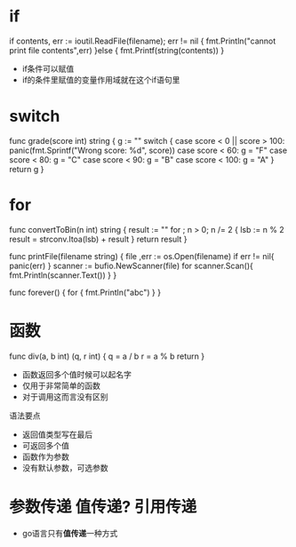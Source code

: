 # if

if contents, err := ioutil.ReadFile(filename); err != nil {
    fmt.Println("cannot print file contents",err)
}else {
	fmt.Printf(string(contents))
}

* if条件可以赋值
* if的条件里赋值的变量作用域就在这个if语句里


# switch
 
func grade(score int) string {
  	g := ""
  	switch {
  	case score < 0 || score > 100:
  		panic(fmt.Sprintf("Wrong score: %d", score))
  	case score < 60:
  		g = "F"
  	case score < 80:
  		g = "C"
  	case score < 90:
  		g = "B"
  	case score < 100:
  		g = "A"
  	}
  	return g
  }
  
 # for 
 func convertToBin(n int) string {
 	result := ""
 	for ; n > 0; n /= 2 {
 		lsb := n % 2
 		result = strconv.Itoa(lsb) + result
 	}
 	return result
 }
 
 func printFile(filename string)  {
 	file ,err := os.Open(filename)
 	if err != nil{
 		panic(err)
 	}
 	scanner := bufio.NewScanner(file)
 	for scanner.Scan(){
 		fmt.Println(scanner.Text())
 	}
 }
 
 func forever()  {
 	for {
 		fmt.Println("abc")
 	}
 }
 
# 函数
func div(a, b int) (q, r int) {
	q = a / b
	r = a % b
	return
}

* 函数返回多个值时候可以起名字
* 仅用于非常简单的函数
* 对于调用这而言没有区别


语法要点
* 返回值类型写在最后
* 可返回多个值
* 函数作为参数
* 没有默认参数，可选参数

# 参数传递  值传递? 引用传递
* go语言只有**值传递**一种方式

